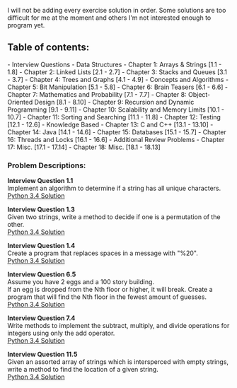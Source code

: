 I will not be adding every exercise solution in order. 
Some solutions are too difficult for me at the moment and others I'm not interested enough to program yet.


<h2>Table of contents:</h2>
- Interview Questions
  - Data Structures 
    - Chapter 1: Arrays & Strings [1.1 - 1.8]
    - Chapter 2: Linked Lists [2.1 - 2.7]
    - Chapter 3: Stacks and Queues [3.1 - 3.7]
    - Chapter 4: Trees and Graphs [4.1 - 4.9]
  - Concepts and Algorithms
    - Chapter 5: Bit Manipulation [5.1 - 5.8]
    - Chapter 6: Brain Teasers [6.1 - 6.6]
    - Chapter 7: Mathematics and Probability [7.1 - 7.7]
    - Chapter 8: Object-Oriented Design [8.1 - 8.10]
    - Chapter 9: Recursion and Dynamic Programming [9.1 - 9.11]
    - Chapter 10: Scalability and Memory Limits [10.1 - 10.7]
    - Chapter 11: Sorting and Searching [11.1 - 11.8]
    - Chapter 12: Testing [12.1 - 12.6]
  - Knowledge Based
    - Chapter 13: C and C++ [13.1 - 13.10]
    - Chapter 14: Java [14.1 - 14.6]
    - Chapter 15: Databases [15.1 - 15.7]
    - Chapter 16: Threads and Locks [16.1 - 16.6]
  - Additional Review Problems
    - Chapter 17: Misc. [17.1 - 17.14]
    - Chapter 18: Misc. [18.1 - 18.13]



<h3>Problem Descriptions: </h3>

<strong> Interview Question 1.1 </strong>
<BR>
Implement an algorithm to determine if a string has all unique characters.
<BR>
<a href="https://github.com/ArnoldM904/Programming_Books/blob/master/Cracking_the_Coding_Interview/Python/Exercise_01-1.py">Python 3.4 Solution</a>
<BR>

<strong> Interview Question 1.3 </strong>
<BR>
Given two strings, write a method to decide if one is a permutation of the other.
<BR>
<a href="https://github.com/ArnoldM904/Programming_Books/blob/master/Cracking_the_Coding_Interview/Python/Exercise_01-3.py">Python 3.4 Solution</a>
<BR>

<strong> Interview Question 1.4 </strong>
<BR>
Create a program that replaces spaces in a message with "%20".
<BR>
<a href="https://github.com/ArnoldM904/Programming_Books/blob/master/Cracking_the_Coding_Interview/Python/Exercise_01-4.py">Python 3.4 Solution</a>
<BR>

<strong> Interview Question 6.5 </strong>
<BR>
Assume you have 2 eggs and a 100 story building.  
If an egg is dropped from the Nth floor or higher, it will break.
Create a program that will find the Nth floor in the fewest amount of guesses.
<BR>
<a href="https://github.com/ArnoldM904/Programming_Books/blob/master/Cracking_the_Coding_Interview/Python/Exercise_06-5.py">Python 3.4 Solution</a>
<BR>

<strong> Interview Question 7.4 </strong>
<BR>
Write methods to implement the subtract, multiply, and divide  operations for integers using only the add operator.
<BR>
<a href="https://github.com/ArnoldM904/Programming_Books/blob/master/Cracking_the_Coding_Interview/Python/Exercise_07-4.py">Python 3.4 Solution</a>
<BR>

<strong> Interview Question 11.5 </strong>
<BR>
Given an assorted array of strings which is intersperced with empty strings, 
write a method to find the location of a given string.
<BR>
<a href="https://github.com/ArnoldM904/Programming_Books/blob/master/Cracking_the_Coding_Interview/Python/Exercise_11-5.py">Python 3.4 Solution</a>
<BR>
